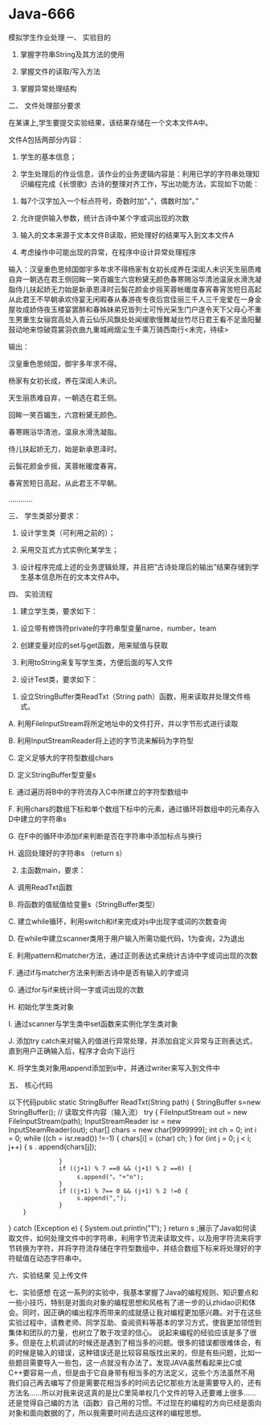 # Java-666
模拟学生作业处理
一、	实验目的

1.	掌握字符串String及其方法的使用

2.	掌握文件的读取/写入方法

3.	掌握异常处理结构

二、	文件处理部分要求

在某课上,学生要提交实验结果，该结果存储在一个文本文件A中。

文件A包括两部分内容：

1.	学生的基本信息；

2.	学生处理后的作业信息，该作业的业务逻辑内容是：利用已学的字符串处理知识编程完成《长恨歌》古诗的整理对齐工作，写出功能方法，实现如下功能：

1)	每7个汉字加入一个标点符号，奇数时加“，”，偶数时加“。”

2)	允许提供输入参数，统计古诗中某个字或词出现的次数

3)	输入的文本来源于文本文件B读取，把处理好的结果写入到文本文件A

4)	考虑操作中可能出现的异常，在程序中设计异常处理程序

输入：汉皇重色思倾国御宇多年求不得杨家有女初长成养在深闺人未识天生丽质难自弃一朝选在君王侧回眸一笑百媚生六宫粉黛无颜色春寒赐浴华清池温泉水滑洗凝脂侍儿扶起娇无力始是新承恩泽时云鬓花颜金步摇芙蓉帐暖度春宵春宵苦短日高起从此君王不早朝承欢侍宴无闲暇春从春游夜专夜后宫佳丽三千人三千宠爱在一身金屋妆成娇侍夜玉楼宴罢醉和春姊妹弟兄皆列士可怜光采生门户遂令天下父母心不重生男重生女骊宫高处入青云仙乐风飘处处闻缓歌慢舞凝丝竹尽日君王看不足渔阳鼙鼓动地来惊破霓裳羽衣曲九重城阙烟尘生千乘万骑西南行<未完，待续>

输出：

汉皇重色思倾国，御宇多年求不得。

杨家有女初长成，养在深闺人未识。

天生丽质难自弃，一朝选在君王侧。

回眸一笑百媚生，六宫粉黛无颜色。

春寒赐浴华清池，温泉水滑洗凝脂。

侍儿扶起娇无力，始是新承恩泽时。

云鬓花颜金步摇，芙蓉帐暖度春宵。

春宵苦短日高起，从此君王不早朝。

…………

三、	学生类部分要求：

1.	设计学生类（可利用之前的）；

2.	采用交互式方式实例化某学生；

3.	设计程序完成上述的业务逻辑处理，并且把“古诗处理后的输出”结果存储到学生基本信息所在的文本文件A中。

四、	实验流程

1.	建立学生类，要求如下：

1)	设立带有修饰符private的字符串型变量name，number，team

2)	创建变量对应的set与get函数，用来赋值与获取

3)	利用toString来复写学生类，方便后面的写入文件

2.	设计Test类，要求如下：

1)	设立StringBuffer类ReadTxt（String path）函数，用来读取并处理文件格式。

A.	利用FileInputStream将所定地址中的文件打开，并以字节形式进行读取

B.	利用InputStreamReader将上述的字节流来解码为字符型

C.	定义足够大的字符型数组chars

D.	定义StringBuffer型变量s

E.	通过遍历将B中的字符流存入C中所建立的字符型数组中

F.	利用chars的数组下标和单个数组下标中的元素，通过循环将数组中的元素存入D中建立的字符串s

G.	在F中的循环中添加if来判断是否在字符串中添加标点与换行

H.	返回处理好的字符串s （return s）

2)	主函数main，要求：

A.	调用ReadTxt函数

B.	将函数的值赋值给变量s（StringBuffer类型）

C.	建立while循环，利用switch和if来完成对s中出现字或词的次数查询

D.	在while中建立scanner类用于用户输入所需功能代码，1为查询，2为退出

E.	利用pattern和matcher方法，通过正则表达式来统计古诗中字或词出现的次数

F.	通过if与matcher方法来判断古诗中是否有输入的字或词

G.	通过for与if来统计同一字或词出现的次数

H.	初始化学生类对象

I.	通过scanner与学生类中set函数来实例化学生类对象

J.	添加try catch来对输入的值进行异常处理，并添加自定义异常与正则表达式，直到用户正确输入后，程序才会向下运行

K.	将学生类对象用append添加到s中，并通过writer来写入到文件中

五、	核心代码

以下代码public static StringBuffer ReadTxt(String path) {
            StringBuffer s=new StringBuffer();
            // 读取文件内容（输入流）
            try {
                  FileInputStream out = new FileInputStream(path);
                  InputStreamReader isr = new InputSteamReader(out);
                  char[] chars = new char[9999999];
                  int ch = 0;
                  int i = 0;
                  while ((ch = isr.read())  !=-1) {
                         chars[i] = (char) ch;
                  }
                  for (int j = 0; j <  i; j++) {
                        s . append(chars[j]);
                      
                  }
                  if ((j+1) % 7 ==0 && (j+1) % 2 ==0) {
                       s.append("。"+"n");
                  }
                  if ((j+1) % 7== 0 && (j+1) % 2 !=0 {
                       s.append(",");
                  }
        }
} catch (Exception e) {
            System.out.println("1");
}
return  s ;展示了Java如何读取文件，如何处理文件中的字符串，利用字节流来读取文件，以及用字符流来将字节转换为字符，并将字符流存储在字符型数组中，并结合数组下标来将处理好的字符赋值在动态字符串中。

六、实验结果
见上传文件

七、实验感想
在这一系列的实验中，我基本掌握了Java的编程规则、知识要点和一些小技巧，特别是对面向对象的编程思想和风格有了进一步的认zhidao识和体会。同时，因正确的编出程序而带来的成就感让我对编程更加感兴趣。对于在这些实验过程中，请教老师、同学互助、查阅资料等基本的学习方式，使我更加领悟到集体和团队的力量，也树立了敢于攻坚的信心。
说起来编程的经验应该是多了很多。但是在上机调试的时候还是遇到了相当多的问题。很多的错误都很难体会，有的时候是输入的错误，这种错误还是比较容易版找出来的，但是有些问题，比如一些题目需要导入一些包，这一点就没有办法了。发现JAVA虽然看起来比C或C++要容易一点，但是由于它自身带有相当多的方法定义，这些个方法虽然不用我们自己再去编写了但是需要花相当多的时间去记忆那些方法是需要导入的，还有方法名……所以对我来说这真的是比C里简单权几个文件的导入还要难上很多……还是觉得自己编的方法（函数）自己用的习惯。不过现在的编程的方向已经是面向对象和面向数据的了，所以我需要时间去适应这样的编程思想。



